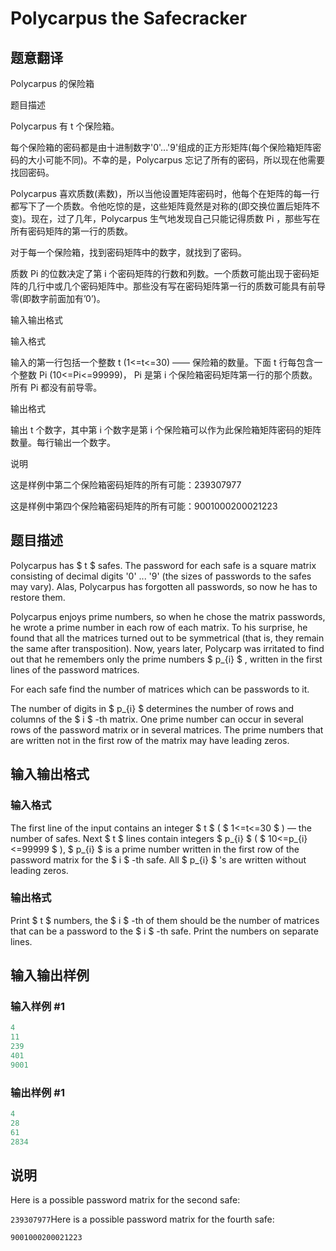 # Polycarpus the Safecracker

## 题意翻译

Polycarpus 的保险箱

题目描述

Polycarpus 有 t 个保险箱。

每个保险箱的密码都是由十进制数字'0'...'9'组成的正方形矩阵(每个保险箱矩阵密码的大小可能不同)。不幸的是，Polycarpus 忘记了所有的密码，所以现在他需要找回密码。

Polycarpus 喜欢质数(素数)，所以当他设置矩阵密码时，他每个在矩阵的每一行都写下了一个质数。令他吃惊的是，这些矩阵竟然是对称的(即交换位置后矩阵不变)。现在，过了几年，Polycarpus 生气地发现自己只能记得质数 Pi ，那些写在所有密码矩阵的第一行的质数。

对于每一个保险箱，找到密码矩阵中的数字，就找到了密码。

质数 Pi 的位数决定了第 i 个密码矩阵的行数和列数。一个质数可能出现于密码矩阵的几行中或几个密码矩阵中。那些没有写在密码矩阵第一行的质数可能具有前导零(即数字前面加有’0’)。

输入输出格式

输入格式

输入的第一行包括一个整数 t (1<=t<=30) —— 保险箱的数量。下面 t 行每包含一个整数 Pi (10<=Pi<=99999)， Pi 是第 i 个保险箱密码矩阵第一行的那个质数。所有 Pi 都没有前导零。

输出格式

输出 t 个数字，其中第 i 个数字是第 i 个保险箱可以作为此保险箱矩阵密码的矩阵数量。每行输出一个数字。

说明

这是样例中第二个保险箱密码矩阵的所有可能：239307977

这是样例中第四个保险箱密码矩阵的所有可能：9001000200021223 

## 题目描述

Polycarpus has $ t $ safes. The password for each safe is a square matrix consisting of decimal digits '0' ... '9' (the sizes of passwords to the safes may vary). Alas, Polycarpus has forgotten all passwords, so now he has to restore them.

Polycarpus enjoys prime numbers, so when he chose the matrix passwords, he wrote a prime number in each row of each matrix. To his surprise, he found that all the matrices turned out to be symmetrical (that is, they remain the same after transposition). Now, years later, Polycarp was irritated to find out that he remembers only the prime numbers $ p_{i} $ , written in the first lines of the password matrices.

For each safe find the number of matrices which can be passwords to it.

The number of digits in $ p_{i} $ determines the number of rows and columns of the $ i $ -th matrix. One prime number can occur in several rows of the password matrix or in several matrices. The prime numbers that are written not in the first row of the matrix may have leading zeros.

## 输入输出格式

### 输入格式

The first line of the input contains an integer $ t $ ( $ 1<=t<=30 $ ) — the number of safes. Next $ t $ lines contain integers $ p_{i} $ ( $ 10<=p_{i}<=99999 $ ), $ p_{i} $ is a prime number written in the first row of the password matrix for the $ i $ -th safe. All $ p_{i} $ 's are written without leading zeros.

### 输出格式

Print $ t $ numbers, the $ i $ -th of them should be the number of matrices that can be a password to the $ i $ -th safe. Print the numbers on separate lines.

## 输入输出样例

### 输入样例 #1

```cpp
4
11
239
401
9001

```
### 输出样例 #1

```cpp
4
28
61
2834

```
## 说明

Here is a possible password matrix for the second safe:

`239307977`Here is a possible password matrix for the fourth safe:

`9001000200021223 `

